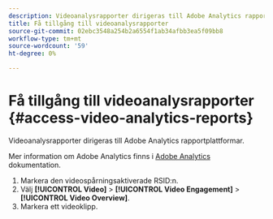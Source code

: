 ```yaml
---
description: Videoanalysrapporter dirigeras till Adobe Analytics rapportplattformar.
title: Få tillgång till videoanalysrapporter
source-git-commit: 02ebc3548a254b2a6554f1ab34afbb3ea5f09bb8
workflow-type: tm+mt
source-wordcount: '59'
ht-degree: 0%

---
```


# Få tillgång till videoanalysrapporter {#access-video-analytics-reports}

Videoanalysrapporter dirigeras till Adobe Analytics rapportplattformar.

Mer information om Adobe Analytics finns i [Adobe Analytics](https://microsite.omniture.com/t2/help/en_US/reference/) dokumentation.
1. Markera den videospårningsaktiverade RSID:n.
1. Välj **[!UICONTROL Video]** > **[!UICONTROL Video Engagement]** > **[!UICONTROL Video Overview]**.
1. Markera ett videoklipp.

